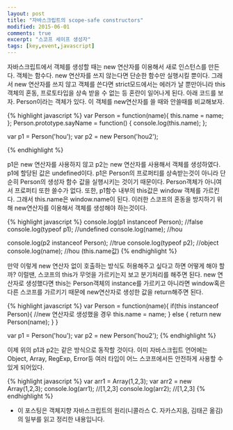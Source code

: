 ```yaml
---
layout: post
title: "자바스크립트의 scope-safe constructors"
modified: 2015-06-01
comments: true
excerpt: "스코프 세이프 생성자"
tags: [key,event,javascript]
---
```


자바스크립트에서 객체를 생성할 때는 new 연산자를 이용해서 새로 인스턴스를 만든다. 
객체는 함수다. new 연산자를 쓰지 않는다면 단순한 함수만 실행시킬 뿐이다. 그래서 new 연산자를 쓰지 않고 객체를 쓴다면 strict모드에서는 에러가 날 뿐만아니라 this 객체의 혼동, 프로토타입을 상속 받을 수 없는 등 혼란이 일어나게 된다. 아래 코드를 보자. Person이라는 객체가 있다. 이 객체를 new연산자를 쓸 때와 안쓸때를 비교해보자.

{% highlight javascript %}
var Person = function(name){
	this.name = name;
};
Person.prototype.sayName = function() {
	console.log(this.name);	
};

var p1 = Person('hou');
var p2 = new Person('hou2');

{% endhighlight %} 

p1은 new 연산자를 사용하지 않고 p2는 new 연산자를 사용해서 객체를 생성하였다. p1에 할당된 값은 undefined이다. p1은 Person의 프로퍼티를 상속받는것이 아니라 단순히 Person의 생성자 함수 값을 실행시키는 것이기 때문이다. Person객체가 아니여서 프로퍼티 또한 쓸수가 없다. 또한, p1함수 내부의 this값은 window 객체를 가르킨다. 그래서 this.name은 window.name이 된다. 이러한 스코프의 혼동을 방지하기 위해 new연산자를 이용해서 객체를 생성해야 하는것이다. 

{% highlight javascript %}
console.log(p1 instanceof Person); //false
console.log(typeof p1); //undefined
console.log(name); //hou

console.log(p2 instanceof Person); //true
console.log(typeof p2); //object
console.log(name); //hou (this.name값)
{% endhighlight %} 

만약 이렇게 new 연산자 없이 호출하는 방식도 허용해주고 싶다고 하면 어떻게 해야 할까? 이럴땐, 스코프의 this가 무엇을 가르키는지 보고 분기처리를 해주면 된다. new 연산자로 생성했다면 this는 Person객체의 instance를 가르키고 아니라면 window혹은 다른 스코프를 가르키기 때문에 new연산자로 생성한 값을 return해주면 된다.

{% highlight javascript %}
var Person = function(name){
	if(this instanceof Person){ //new 연산자로 생성했을 경우 
		this.name = name;
	} else {
		return new Person(name);
	}
}

var p1 = Person('hou');
var p2 = new Person('hou2');
{% endhighlight %} 

이제 위의 p1과 p2는 같은 방식으로 동작할 것이다. 이미 자바스크립트 언어에는 Object, Array, RegExp, Error등 여러 타입이 어느 스코프에서든 안전하게 사용할 수 있게 되어있다. 

{% highlight javascript %}
var arr1 = Array(1,2,3);
var arr2 = new Array(1,2,3);
console.log(arr1); //[1,2,3]
console.log(arr2); //[1,2,3]
{% endhighlight %}


* 이 포스팅은 객체지향 자바스크립트의 원리(니콜라스 C. 자카스지음, 김태곤 옮김)의 일부를 읽고 정리한 내용입니다.



